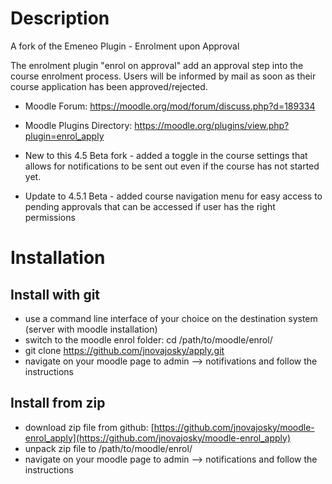 # Description
A fork of the Emeneo Plugin - Enrolment upon Approval

The enrolment plugin "enrol on approval" add an approval step into the course enrolment process.
Users will be informed by mail as soon as their course application has been approved/rejected.

* Moodle Forum: https://moodle.org/mod/forum/discuss.php?d=189334
* Moodle Plugins Directory: https://moodle.org/plugins/view.php?plugin=enrol_apply

* New to this 4.5 Beta fork - added a toggle in the course settings that allows for notifications to be sent out even if the course has not started yet.
* Update to 4.5.1 Beta - added course navigation menu for easy access to pending approvals that can be accessed if user has the right permissions

# Installation
## Install with git
* use a command line interface of your choice on the destination system (server with moodle installation)
* switch to the moodle enrol folder: cd /path/to/moodle/enrol/
* git clone https://github.com/jnovajosky/apply.git
* navigate on your moodle page to admin --> notifivations and follow the instructions

## Install from zip
* download zip file from github: [https://github.com/jnovajosky/moodle-enrol_apply](https://github.com/jnovajosky/moodle-enrol_apply)
* unpack zip file to /path/to/moodle/enrol/
* navigate on your moodle page to admin --> notifications and follow the instructions
